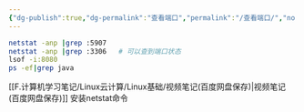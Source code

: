 ```yaml
---
{"dg-publish":true,"dg-permalink":"查看端口","permalink":"/查看端口/","noteIcon":"","created":"2023-03-12","updated":""}
---
```


```bash
netstat -anp |grep :5907
netstat -anp |grep :3306   # 可以查到端口状态
lsof -i:8080
ps -ef|grep java
```
[[F.计算机学习笔记/Linux云计算/Linux基础/视频笔记(百度网盘保存)\|视频笔记(百度网盘保存)]]  安装netstat命令
